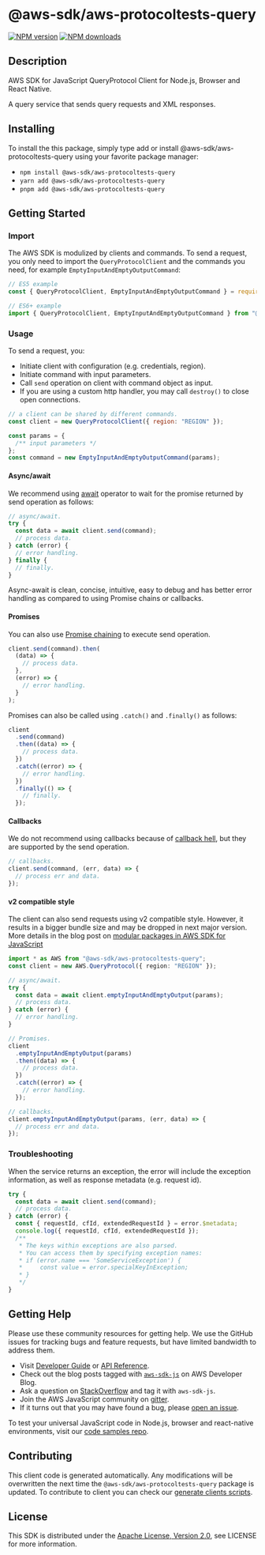 # @aws-sdk/aws-protocoltests-query

[![NPM version](https://img.shields.io/npm/v/@aws-sdk/aws-protocoltests-query/latest.svg)](https://www.npmjs.com/package/@aws-sdk/aws-protocoltests-query)
[![NPM downloads](https://img.shields.io/npm/dm/@aws-sdk/aws-protocoltests-query.svg)](https://www.npmjs.com/package/@aws-sdk/aws-protocoltests-query)

## Description

AWS SDK for JavaScript QueryProtocol Client for Node.js, Browser and React Native.

A query service that sends query requests and XML responses.

## Installing

To install the this package, simply type add or install @aws-sdk/aws-protocoltests-query
using your favorite package manager:

- `npm install @aws-sdk/aws-protocoltests-query`
- `yarn add @aws-sdk/aws-protocoltests-query`
- `pnpm add @aws-sdk/aws-protocoltests-query`

## Getting Started

### Import

The AWS SDK is modulized by clients and commands.
To send a request, you only need to import the `QueryProtocolClient` and
the commands you need, for example `EmptyInputAndEmptyOutputCommand`:

```js
// ES5 example
const { QueryProtocolClient, EmptyInputAndEmptyOutputCommand } = require("@aws-sdk/aws-protocoltests-query");
```

```ts
// ES6+ example
import { QueryProtocolClient, EmptyInputAndEmptyOutputCommand } from "@aws-sdk/aws-protocoltests-query";
```

### Usage

To send a request, you:

- Initiate client with configuration (e.g. credentials, region).
- Initiate command with input parameters.
- Call `send` operation on client with command object as input.
- If you are using a custom http handler, you may call `destroy()` to close open connections.

```js
// a client can be shared by different commands.
const client = new QueryProtocolClient({ region: "REGION" });

const params = {
  /** input parameters */
};
const command = new EmptyInputAndEmptyOutputCommand(params);
```

#### Async/await

We recommend using [await](https://developer.mozilla.org/en-US/docs/Web/JavaScript/Reference/Operators/await)
operator to wait for the promise returned by send operation as follows:

```js
// async/await.
try {
  const data = await client.send(command);
  // process data.
} catch (error) {
  // error handling.
} finally {
  // finally.
}
```

Async-await is clean, concise, intuitive, easy to debug and has better error handling
as compared to using Promise chains or callbacks.

#### Promises

You can also use [Promise chaining](https://developer.mozilla.org/en-US/docs/Web/JavaScript/Guide/Using_promises#chaining)
to execute send operation.

```js
client.send(command).then(
  (data) => {
    // process data.
  },
  (error) => {
    // error handling.
  }
);
```

Promises can also be called using `.catch()` and `.finally()` as follows:

```js
client
  .send(command)
  .then((data) => {
    // process data.
  })
  .catch((error) => {
    // error handling.
  })
  .finally(() => {
    // finally.
  });
```

#### Callbacks

We do not recommend using callbacks because of [callback hell](http://callbackhell.com/),
but they are supported by the send operation.

```js
// callbacks.
client.send(command, (err, data) => {
  // process err and data.
});
```

#### v2 compatible style

The client can also send requests using v2 compatible style.
However, it results in a bigger bundle size and may be dropped in next major version. More details in the blog post
on [modular packages in AWS SDK for JavaScript](https://aws.amazon.com/blogs/developer/modular-packages-in-aws-sdk-for-javascript/)

```ts
import * as AWS from "@aws-sdk/aws-protocoltests-query";
const client = new AWS.QueryProtocol({ region: "REGION" });

// async/await.
try {
  const data = await client.emptyInputAndEmptyOutput(params);
  // process data.
} catch (error) {
  // error handling.
}

// Promises.
client
  .emptyInputAndEmptyOutput(params)
  .then((data) => {
    // process data.
  })
  .catch((error) => {
    // error handling.
  });

// callbacks.
client.emptyInputAndEmptyOutput(params, (err, data) => {
  // process err and data.
});
```

### Troubleshooting

When the service returns an exception, the error will include the exception information,
as well as response metadata (e.g. request id).

```js
try {
  const data = await client.send(command);
  // process data.
} catch (error) {
  const { requestId, cfId, extendedRequestId } = error.$metadata;
  console.log({ requestId, cfId, extendedRequestId });
  /**
   * The keys within exceptions are also parsed.
   * You can access them by specifying exception names:
   * if (error.name === 'SomeServiceException') {
   *     const value = error.specialKeyInException;
   * }
   */
}
```

## Getting Help

Please use these community resources for getting help.
We use the GitHub issues for tracking bugs and feature requests, but have limited bandwidth to address them.

- Visit [Developer Guide](https://docs.aws.amazon.com/sdk-for-javascript/v3/developer-guide/welcome.html)
  or [API Reference](https://docs.aws.amazon.com/AWSJavaScriptSDK/v3/latest/index.html).
- Check out the blog posts tagged with [`aws-sdk-js`](https://aws.amazon.com/blogs/developer/tag/aws-sdk-js/)
  on AWS Developer Blog.
- Ask a question on [StackOverflow](https://stackoverflow.com/questions/tagged/aws-sdk-js) and tag it with `aws-sdk-js`.
- Join the AWS JavaScript community on [gitter](https://gitter.im/aws/aws-sdk-js-v3).
- If it turns out that you may have found a bug, please [open an issue](https://github.com/aws/aws-sdk-js-v3/issues/new/choose).

To test your universal JavaScript code in Node.js, browser and react-native environments,
visit our [code samples repo](https://github.com/aws-samples/aws-sdk-js-tests).

## Contributing

This client code is generated automatically. Any modifications will be overwritten the next time the `@aws-sdk/aws-protocoltests-query` package is updated.
To contribute to client you can check our [generate clients scripts](https://github.com/aws/aws-sdk-js-v3/tree/main/scripts/generate-clients).

## License

This SDK is distributed under the
[Apache License, Version 2.0](http://www.apache.org/licenses/LICENSE-2.0),
see LICENSE for more information.
